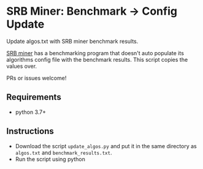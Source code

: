 # SRB Miner: Benchmark -> Config Update
Update algos.txt with SRB miner benchmark results.


[SRB miner](https://www.srbminer.com/) has a benchmarking program that doesn't auto populate its algorithms config file with the benchmark results.
This script copies the values over.

PRs or issues welcome!

## Requirements
* python 3.7+


## Instructions
* Download the script `update_algos.py` and put it in the same directory as `algos.txt` and `benchmark_results.txt`.
* Run the script using python
